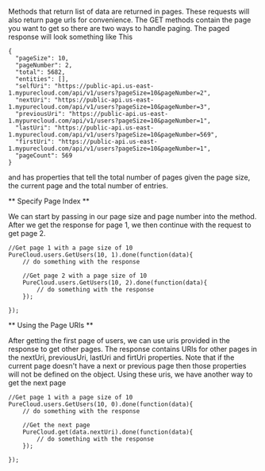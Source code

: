 Methods that return list of data are returned in pages.  These requests will also return page urls for convenience.  The GET methods contain the page you want to get so there are two ways to handle paging. The paged response will look something like This
```
{
  "pageSize": 10,
  "pageNumber": 2,
  "total": 5682,
  "entities": [],
  "selfUri": "https://public-api.us-east-1.mypurecloud.com/api/v1/users?pageSize=10&pageNumber=2",
  "nextUri": "https://public-api.us-east-1.mypurecloud.com/api/v1/users?pageSize=10&pageNumber=3",
  "previousUri": "https://public-api.us-east-1.mypurecloud.com/api/v1/users?pageSize=10&pageNumber=1",
  "lastUri": "https://public-api.us-east-1.mypurecloud.com/api/v1/users?pageSize=10&pageNumber=569",
  "firstUri": "https://public-api.us-east-1.mypurecloud.com/api/v1/users?pageSize=10&pageNumber=1",
  "pageCount": 569
}
```
and has properties that tell the total number of pages given the page size, the current page and the total number of entries.

** Specify Page Index **

We can start by passing in our page size and page number into the method. After we get the response for page 1, we then continue with the request to get page 2.
```
//Get page 1 with a page size of 10
PureCloud.users.GetUsers(10, 1).done(function(data){
    // do something with the response

    //Get page 2 with a page size of 10
    PureCloud.users.GetUsers(10, 2).done(function(data){
        // do something with the response
    });

});
```

** Using the Page URIs **

After getting the first page of users, we can use uris provided in the response to get other pages. The response contains URIs for other pages in the nextUri, previousUri, lastUri and firtUri properties.  Note that if the current page doesn't have a next or previous page then those properties will not be defined on the object.  Using these uris, we have another way to get the next page

```
//Get page 1 with a page size of 10
PureCloud.users.GetUsers(10, 0).done(function(data){
    // do something with the response

    //Get the next page
    PureCloud.get(data.nextUri).done(function(data){
        // do something with the response
    });

});
```
